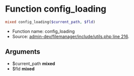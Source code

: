 Function config_loading
===========================





```php
mixed config_loading($current_path, $fld)
```

* Function name: config_loading
* Source: [admin-dev/filemanager/include/utils.php line 216](https://github.com/PrestaShop/PrestaShop/blob/1.6.1.0/admin-dev/filemanager/include/utils.php#L216).

Arguments
---------

* $current_path **mixed**
* $fld **mixed**

